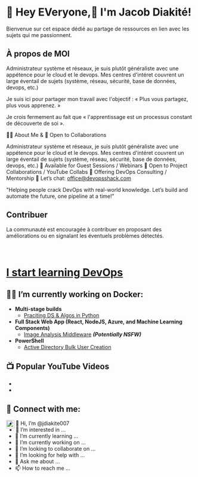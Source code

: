 
# 👋 Hey EVeryone,👋 I'm Jacob Diakité! 

Bienvenue sur cet espace dédié au partage de ressources en lien avec les sujets qui me passionnent.

## À propos de MOI
 
Administrateur système et réseaux, je suis plutôt généraliste avec une appétence pour le cloud et le devops. Mes centres d'intéret couvrent un large éventail de sujets (système, réseau, sécurité, base de données, devops, etc.)  

Je suis ici pour partager mon travail  avec l'objectif : « Plus vous partagez, plus vous apprenez. »
 
Je crois fermement au fait que « l'apprentissage est un processus constant de découverte de soi ».

👨‍💼 About Me & 🤝 Open to Collaborations

Administrateur système et réseaux, je suis plutôt généraliste avec une appétence pour le cloud et le devops. Mes centres d'intéret couvrent un large éventail de sujets (système, réseau, sécurité, base de données, devops, etc.) 
🎤 Available for Guest Sessions / Webinars
🤝 Open to Project Collaborations / YouTube Collabs
💼 Offering DevOps Consulting / Mentorship
📧 Let’s chat: office@devopsshack.com

"Helping people crack DevOps with real-world knowledge. Let’s build and automate the future, one pipeline at a time!"
## Contribuer

La communauté est encouragée à contribuer en proposant des améliorations ou en signalant les éventuels problèmes détectés.


<h1> <br/><a href="https://github.com/jdiakite007"></a> <a href="https://www.linkedin.com/in/jacob-diakite/">I start learning DevOps</a> </h1>

<h2>👨‍💻 I’m currently working on Docker:</h2>

- <b>Multi-stage builds</b>
  - [Praciting DS & Algos in Python](https://github.com/joshmadakor1/Algorithms-Practice)
- <b>Full Stack Web App (React, NodeJS, Azure, and Machine Learning Components)</b>
  - [Image Analysis Middleware](https://github.com/joshmadakor1/4chan-Image-Analysis-Middleware-C964) <b><i>(Potentially NSFW)</b></i>
- <b>PowerShell</b>
  - [Active Directory Bulk User Creation](https://github.com/joshmadakor1/AD_PS)
  

<h2>📺 Popular YouTube Videos</h2>

- [ ](  )
- [ ](  )


<h2> 🤳 Connect with me:</h2>

[<img align="left" alt="JacobDiakite | LinkedIn" width="22px" src="https://cdn.jsdelivr.net/npm/simple-icons@v3/icons/linkedin.svg" />][linkedin]

[linkedin]: https://linkedin.com/in/jacob-diakite

<!--

-->


- 👋 Hi, I’m @jdiakite007
- 👀 I’m interested in ...
- 🌱 I’m currently learning ...
- 🔭 I’m currently working on ...
- 💞️ I’m looking to collaborate on ...
- 🤔 I’m looking for help with ...
- 💬 Ask me about ...
- 📫 How to reach me ...

<!---
jdiakite007/jdiakite007 is a ✨ special ✨ repository because its `README.md` (this file) appears on your GitHub profile.
You can click the Preview link to take a look at your changes.
--->
